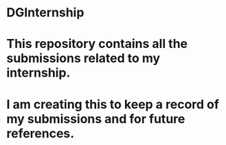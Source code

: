 # DGInternship
# This repository contains all the submissions related to my internship.
# I am creating this to keep a record of my submissions and for future references.
